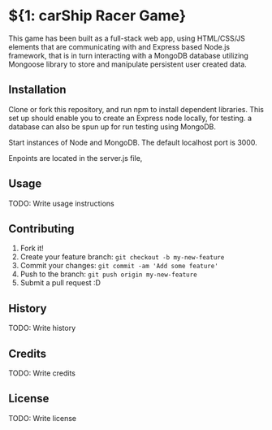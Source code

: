 # ${1: carShip Racer Game}

This game has been built as a full-stack web app, using HTML/CSS/JS elements that are communicating with and Express based Node.js framework, that is in turn interacting with a MongoDB database utilizing Mongoose library to store and manipulate persistent user created data.

## Installation

Clone or fork this repository, and run npm to install dependent libraries. This set up should enable you to create an Express node locally, for testing. a database can also be spun up for run testing using MongoDB.

Start instances of Node and MongoDB. The default localhost port is 3000.

Enpoints are located in the server.js file,

## Usage

TODO: Write usage instructions

## Contributing

1. Fork it!
2. Create your feature branch: `git checkout -b my-new-feature`
3. Commit your changes: `git commit -am 'Add some feature'`
4. Push to the branch: `git push origin my-new-feature`
5. Submit a pull request :D

## History

TODO: Write history

## Credits

TODO: Write credits

## License

TODO: Write license
